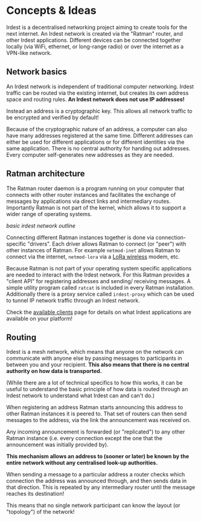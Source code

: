 # Concepts & Ideas

Irdest is a decentralised networking project aiming to create tools
for the next internet.  An Irdest network is created via the "Ratman"
router, and other Irdest applications.  Different devices can be
connected together locally (via WiFi, ethernet, or long-range radio)
or over the internet as a VPN-like network.

## Network basics

An Irdest network is independent of traditional computer networking.
Irdest traffic can be routed via the existing internet, but creates
its own address space and routing rules.  **An Irdest network does not
use IP addresses!**

Instead an address is a cryptographic key.  This allows all network
traffic to be encrypted and verified by default!

Because of the cryptographic nature of an address, a computer can also
have many addresses registered at the same time.  Different addresses
can either be used for different applications or for different
identities via the same application.  There is no central authority
for handing out addresses.  Every computer self-generates new
addresses as they are needed.


## Ratman architecture

The Ratman router daemon is a program running on your computer that
connects with other router instances and facilitates the exchange of
messages by applications via direct links and intermediary routes.
Importantly Ratman is not part of the kernel, which allows it to
support a wider range of operating systems.

*basic irdest network outline*

Connecting different Ratman instances together is done via
connection-specific "drivers".  Each driver allows Ratman to connect
(or "peer") with other instances of Ratman.  For example `netmod-inet`
allows Ratman to connect via the internet, `netmod-lora` via a [LoRa
wireless](../guides/03-lora.md) modem, etc.

Because Ratman is not part of your operating system specific
applications are needed to interact with the Irdest network.  For this
Ratman provides a "client API" for registering addresses and sending/
receiving messages.  A simple utility program called `ratcat` is
included in every Ratman installation.  Additionally there is a proxy
service called `irdest-proxy` which can be used to tunnel IP network
traffic through an Irdest network.

Check the [available clients](../clients.md) page for details on what
Irdest applications are available on your platform!


## Routing

Irdest is a mesh network, which means that anyone on the network can
communicate with anyone else by passing messages to participants in
between you and your recipient.  **This also means that there is no
central authority on how data is transported.**

(While there are a lot of technical specifics to how this works, it
can be useful to understand the basic principle of how data is routed
through an Irdest network to understand what Irdest can and can't do.)

When registering an address Ratman starts announcing this address to
other Ratman instances it is peered to.  That set of routers can then
send messages to the address, via the link the announcement was
received on.

Any incoming announcement is forwarded (or "replicated") to any other
Ratman instance (i.e. every connection except the one that the
announcement was initially provided by).

**This mechanism allows an address to (sooner or later) be known by the
entire network without any centralised look-up authorities.**

When sending a message to a particular address a router checks which
connection the address was announced through, and then sends data in
that direction.  This is repeated by any intermediary router until the
message reaches its destination!

This means that no single network participant can know the layout
(or "topology") of the network!
